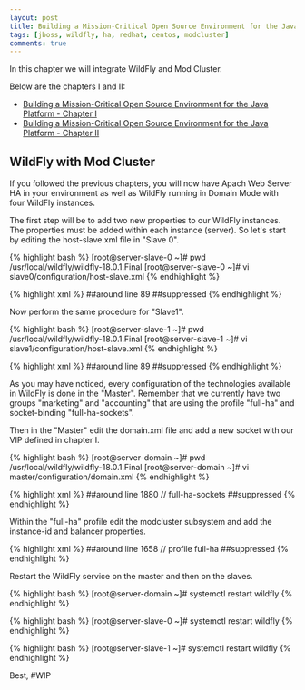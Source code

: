 ```yaml
---
layout: post
title: Building a Mission-Critical Open Source Environment for the Java Platform - Chapter III
tags: [jboss, wildfly, ha, redhat, centos, modcluster]
comments: true
---
```


In this chapter we will integrate WildFly and Mod Cluster. 

Below are the chapters I and II:

* [Building a Mission-Critical Open Source Environment for the Java Platform - Chapter I](http://mlab.run/2019/12/18/wildfly-ha-1)
* [Building a Mission-Critical Open Source Environment for the Java Platform - Chapter II](http://mlab.run/2019/12/21/wildfly-ha-2)

##  WildFly with Mod Cluster

If you followed the previous chapters, you will now have Apach Web Server HA in your environment as well as WildFly running in Domain Mode with four WildFly instances.

The first step will be to add two new properties to our WildFly instances. The properties must be added within each instance (server). So let's start by editing the host-slave.xml file in "Slave 0". 

{% highlight bash %}
[root@server-slave-0 ~]# pwd
/usr/local/wildfly/wildfly-18.0.1.Final
[root@server-slave-0 ~]# vi slave0/configuration/host-slave.xml 
{% endhighlight %}

{% highlight xml %}
##around line 89
    <servers>
        <server name="server-marketing-0" group="marketing">
            <system-properties>
                <property name="jboss.node.name" value="node-marketing-0" boot-time="true"/>
                <property name="wildfly.balancer.name" value="marketing-lb" boot-time="true"/>
            </system-properties>
        </server>
        <server name="server-accounting-0" group="accounting">
            <system-properties>
                <property name="jboss.node.name" value="node-accounting-0" boot-time="true"/>
                <property name="wildfly.balancer.name" value="accounting-lb" boot-time="true"/>
            </system-properties>
            <socket-bindings port-offset="100"/>
        </server>
    </servers>
##suppressed
{% endhighlight %}

Now perform the same procedure for "Slave1".

{% highlight bash %}
[root@server-slave-1 ~]# pwd
/usr/local/wildfly/wildfly-18.0.1.Final
[root@server-slave-1 ~]# vi slave1/configuration/host-slave.xml 
{% endhighlight %}

{% highlight xml %}
##around line 89
    <servers>
        <server name="server-marketing-1" group="marketing">
            <system-properties>
                <property name="jboss.node.name" value="node-marketing-1" boot-time="true"/>
                <property name="wildfly.balancer.name" value="marketing-lb" boot-time="true"/>
            </system-properties>
        </server>
        <server name="server-accounting-1" group="accounting">
            <system-properties>
                <property name="jboss.node.name" value="node-accounting-1" boot-time="true"/>
                <property name="wildfly.balancer.name" value="accounting-lb" boot-time="true"/>
            </system-properties>
            <socket-bindings port-offset="100"/>
        </server>
    </servers>
##suppressed
{% endhighlight %}

As you may have noticed, every configuration of the technologies available in WildFly is done  in the "Master". Remember that we currently have two groups "marketing" and "accounting" that are using the profile "full-ha" and socket-binding "full-ha-sockets".

Then in the "Master" edit the domain.xml file and add a new socket with our VIP defined in chapter I.

{% highlight bash %}
[root@server-domain ~]# pwd
/usr/local/wildfly/wildfly-18.0.1.Final
[root@server-domain ~]# vi master/configuration/domain.xml 
{% endhighlight %}

{% highlight xml %}
##around line 1880 // full-ha-sockets
        <outbound-socket-binding name="proxy">
            <remote-destination host="10.0.0.90" port="9090"/>
        </outbound-socket-binding>
##suppressed
{% endhighlight %}

Within the "full-ha" profile edit the modcluster subsystem and add the instance-id and balancer properties.

{% highlight xml %}
##around line 1658 // profile full-ha
        <proxy name="default" advertise-socket="modcluster" listener="ajp" proxies="proxy" balancer="${wildfly.balancer.name}">
##suppressed
{% endhighlight %}

Restart the WildFly service on the master and then on the slaves.

{% highlight bash %}
[root@server-domain ~]# systemctl restart wildfly
{% endhighlight %}

{% highlight bash %}
[root@server-slave-0 ~]# systemctl restart wildfly
{% endhighlight %}

{% highlight bash %}
[root@server-slave-1 ~]#  systemctl restart wildfly
{% endhighlight %}



Best, #WIP